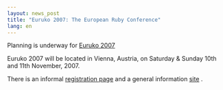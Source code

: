 ```yaml
---
layout: news_post
title: "Euruko 2007: The European Ruby Conference"
lang: en
---
```


Planning is underway for [Euruko 2007][1]

Euruko 2007 will be located in Vienna, Austria, on Saturday &amp; Sunday
10th and 11th November, 2007.

There is an informal [registration page][2] and a general information
[site][1] .



[1]: http://www.approximity.com/cgi-bin/europeRuby/tiki.cgi?c=v&amp;p=Euruko07 
[2]: http://www.approximity.com/cgi-bin/europeRuby/tiki.cgi?c=v&amp;p=Registration2007 
